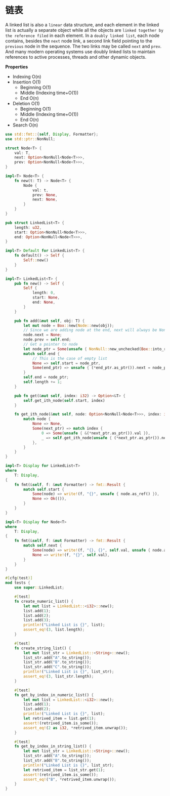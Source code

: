 # 链表

A linked list is also a `linear` data structure, and each element in the linked list is actually a separate object while all the objects are `linked together by the reference filed` in each element. In a `doubly linked list`, each node contains, besides the `next` node link, a second link field pointing to the `previous` node in the sequence. The two links may be called `next` and `prev`. And many modern operating systems use doubly linked lists to maintain references to active processes, threads and other dynamic objects.

__Properties__
* Indexing O(n)
* Insertion O(1)
  * Beginning O(1)
  * Middle (Indexing time+O(1))
  * End O(n)
* Deletion O(1)
  * Beginning O(1)
  * Middle (Indexing time+O(1))
  * End O(n)
* Search O(n)

```rust
use std::fmt::{self, Display, Formatter};
use std::ptr::NonNull;

struct Node<T> {
    val: T,
    next: Option<NonNull<Node<T>>>,
    prev: Option<NonNull<Node<T>>>,
}

impl<T> Node<T> {
    fn new(t: T) -> Node<T> {
        Node {
            val: t,
            prev: None,
            next: None,
        }
    }
}

pub struct LinkedList<T> {
    length: u32,
    start: Option<NonNull<Node<T>>>,
    end: Option<NonNull<Node<T>>>,
}

impl<T> Default for LinkedList<T> {
    fn default() -> Self {
        Self::new()
    }
}

impl<T> LinkedList<T> {
    pub fn new() -> Self {
        Self {
            length: 0,
            start: None,
            end: None,
        }
    }

    pub fn add(&mut self, obj: T) {
        let mut node = Box::new(Node::new(obj));
        // Since we are adding node at the end, next will always be None
        node.next = None;
        node.prev = self.end;
        // Get a pointer to node
        let node_ptr = Some(unsafe { NonNull::new_unchecked(Box::into_raw(node)) });
        match self.end {
            // This is the case of empty list
            None => self.start = node_ptr,
            Some(end_ptr) => unsafe { (*end_ptr.as_ptr()).next = node_ptr },
        }
        self.end = node_ptr;
        self.length += 1;
    }

    pub fn get(&mut self, index: i32) -> Option<&T> {
        self.get_ith_node(self.start, index)
    }

    fn get_ith_node(&mut self, node: Option<NonNull<Node<T>>>, index: i32) -> Option<&T> {
        match node {
            None => None,
            Some(next_ptr) => match index {
                0 => Some(unsafe { &(*next_ptr.as_ptr()).val }),
                _ => self.get_ith_node(unsafe { (*next_ptr.as_ptr()).next }, index - 1),
            },
        }
    }
}

impl<T> Display for LinkedList<T>
where
    T: Display,
{
    fn fmt(&self, f: &mut Formatter) -> fmt::Result {
        match self.start {
            Some(node) => write!(f, "{}", unsafe { node.as_ref() }),
            None => Ok(()),
        }
    }
}

impl<T> Display for Node<T>
where
    T: Display,
{
    fn fmt(&self, f: &mut Formatter) -> fmt::Result {
        match self.next {
            Some(node) => write!(f, "{}, {}", self.val, unsafe { node.as_ref() }),
            None => write!(f, "{}", self.val),
        }
    }
}

#[cfg(test)]
mod tests {
    use super::LinkedList;

    #[test]
    fn create_numeric_list() {
        let mut list = LinkedList::<i32>::new();
        list.add(1);
        list.add(2);
        list.add(3);
        println!("Linked List is {}", list);
        assert_eq!(3, list.length);
    }

    #[test]
    fn create_string_list() {
        let mut list_str = LinkedList::<String>::new();
        list_str.add("A".to_string());
        list_str.add("B".to_string());
        list_str.add("C".to_string());
        println!("Linked List is {}", list_str);
        assert_eq!(3, list_str.length);
    }

    #[test]
    fn get_by_index_in_numeric_list() {
        let mut list = LinkedList::<i32>::new();
        list.add(1);
        list.add(2);
        println!("Linked List is {}", list);
        let retrived_item = list.get(1);
        assert!(retrived_item.is_some());
        assert_eq!(2 as i32, *retrived_item.unwrap());
    }

    #[test]
    fn get_by_index_in_string_list() {
        let mut list_str = LinkedList::<String>::new();
        list_str.add("A".to_string());
        list_str.add("B".to_string());
        println!("Linked List is {}", list_str);
        let retrived_item = list_str.get(1);
        assert!(retrived_item.is_some());
        assert_eq!("B", *retrived_item.unwrap());
    }
}
```